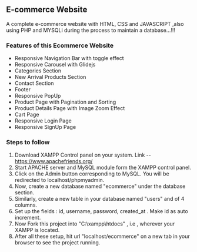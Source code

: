 ## E-commerce Website
A complete e-commerce website with HTML, CSS and JAVASCRIPT ,also using PHP and MYSQLi during the process to maintain a database...!!!

### Features of this Ecommerce Website

- Responsive Navigation Bar with toggle effect
- Responsive Carousel with Glidejs
- Categories Section
- New Arrival Products Section
- Contact Section
- Footer
- Responsive PopUp
- Product Page with Pagination and Sorting
- Product Details Page with Image Zoom Effect
- Cart Page
- Responsive Login Page
- Responsive SignUp Page

### Steps to follow 
1. Download XAMPP Control panel on your system. Link -- https://www.apachefriends.org/ <br>
2. Start APACHE server and MySQL module form the XAMPP control panel.<br>
3. Click on the Admin button corresponding to MySQL. You will be redirected to localhost/phpmyadmin. <br>
4. Now, create a new database named "ecommerce" under the database section. <br>
5. Similarly, create a new table in your database named "users" and of 4 columns. <br>
6. Set up the fields : id, username, password, created_at . Make id as auto increment. <br>
7. Now Fork this project into "C:\xampp\htdocs" , i.e , wherever your XAMPP is located. <br>
8. After all these setup, hit url "localhost/ecommerce" on a new tab in your browser to see the project running. <br>
